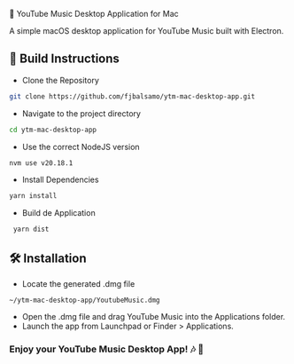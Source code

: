 🎵 YouTube Music Desktop Application for Mac

A simple macOS desktop application for YouTube Music built with Electron.

## 🚀 Build Instructions

- Clone the Repository

```bash
git clone https://github.com/fjbalsamo/ytm-mac-desktop-app.git
```

- Navigate to the project directory

```bash
cd ytm-mac-desktop-app
```

- Use the correct NodeJS version

```bash
nvm use v20.18.1
```

- Install Dependencies

```bash
yarn install
```

- Build de Application

```bash
 yarn dist
```

## 🛠 Installation

- Locate the generated .dmg file

```
~/ytm-mac-desktop-app/YoutubeMusic.dmg
```

- Open the .dmg file and drag YouTube Music into the Applications folder.
- Launch the app from Launchpad or Finder > Applications.

### Enjoy your YouTube Music Desktop App! 🎶 🚀
